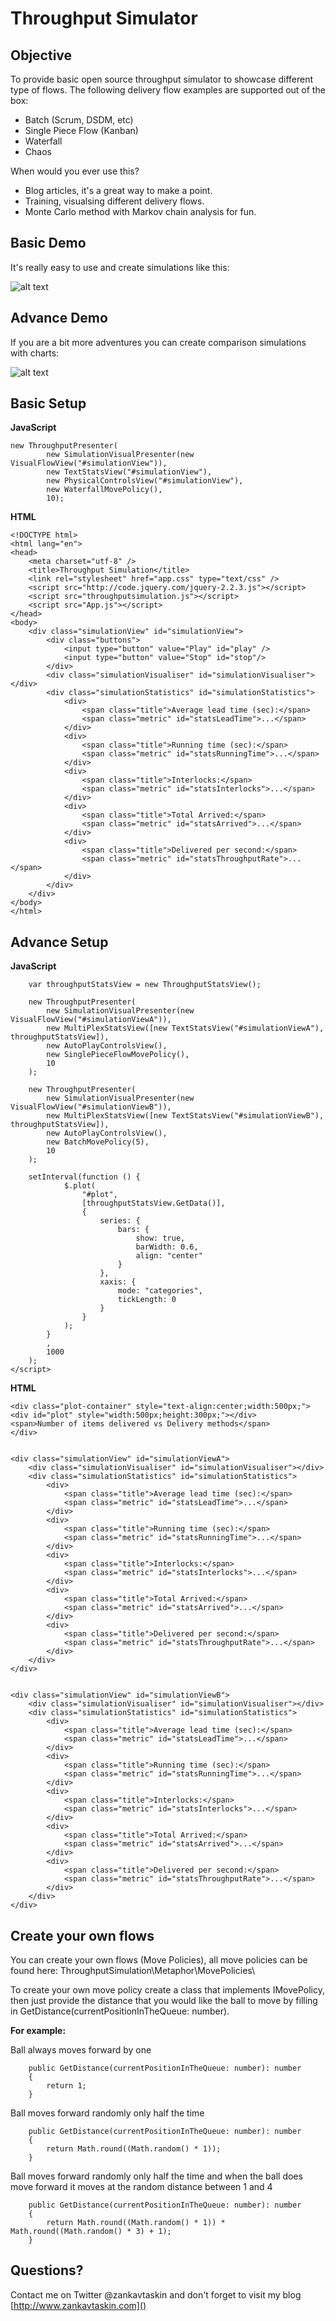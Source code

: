 # Throughput Simulator

## Objective
To provide basic open source throughput simulator to showcase different type of flows.
The following delivery flow examples are supported out of the box:
* Batch (Scrum, DSDM, etc)
* Single Piece Flow (Kanban)
* Waterfall
* Chaos 

When would you ever use this?

* Blog articles, it's a great way to make a point. 
* Training, visualsing different delivery flows.
* Monte Carlo method with Markov chain analysis for fun.

## Basic Demo

It's really easy to use and create simulations like this:

![alt text](https://github.com/zkavtaskin/ThroughputSimulation/blob/master/ReadMeImages/basic_demo.png?raw=true "Throughput Simulator Basic Demo")


## Advance Demo
If you are a bit more adventures you can create comparison simulations with charts:

![alt text](https://github.com/zkavtaskin/ThroughputSimulation/blob/master/ReadMeImages/advance_demo.png?raw=true "Throughput Simulator Advance Demo")

## Basic Setup

**JavaScript**
```
new ThroughputPresenter(
        new SimulationVisualPresenter(new VisualFlowView("#simulationView")),
        new TextStatsView("#simulationView"),
        new PhysicalControlsView("#simulationView"),
        new WaterfallMovePolicy(),
        10);
```

**HTML**
```
<!DOCTYPE html>
<html lang="en">
<head>
    <meta charset="utf-8" />
    <title>Throughput Simulation</title>
    <link rel="stylesheet" href="app.css" type="text/css" />
    <script src="http://code.jquery.com/jquery-2.2.3.js"></script>
    <script src="throughputsimulation.js"></script>
    <script src="App.js"></script>
</head>
<body>
	<div class="simulationView" id="simulationView">
		<div class="buttons">
			<input type="button" value="Play" id="play" />
			<input type="button" value="Stop" id="stop"/>
		</div>
		<div class="simulationVisualiser" id="simulationVisualiser"></div>
		<div class="simulationStatistics" id="simulationStatistics">
			<div>
				<span class="title">Average lead time (sec):</span>
				<span class="metric" id="statsLeadTime">...</span>
			</div>
			<div>
				<span class="title">Running time (sec):</span>
				<span class="metric" id="statsRunningTime">...</span>
			</div>
			<div>
				<span class="title">Interlocks:</span>
				<span class="metric" id="statsInterlocks">...</span>
			</div>
			<div>
				<span class="title">Total Arrived:</span>
				<span class="metric" id="statsArrived">...</span>
			</div>
			<div>
				<span class="title">Delivered per second:</span>
				<span class="metric" id="statsThroughputRate">...</span>
			</div>
		</div>
	</div>
</body>
</html>
```

## Advance Setup

**JavaScript**
```
    var throughputStatsView = new ThroughputStatsView();

    new ThroughputPresenter(
        new SimulationVisualPresenter(new VisualFlowView("#simulationViewA")),
        new MultiPlexStatsView([new TextStatsView("#simulationViewA"), throughputStatsView]),
        new AutoPlayControlsView(),
        new SinglePieceFlowMovePolicy(),
        10
    );

    new ThroughputPresenter(
        new SimulationVisualPresenter(new VisualFlowView("#simulationViewB")),
        new MultiPlexStatsView([new TextStatsView("#simulationViewB"), throughputStatsView]),
        new AutoPlayControlsView(),
        new BatchMovePolicy(5),
        10
    );

    setInterval(function () {
            $.plot(
                "#plot", 
                [throughputStatsView.GetData()], 
                {
                    series: {
                        bars: {
                            show: true,
                            barWidth: 0.6,
                            align: "center"
                        }
                    },
                    xaxis: {
                        mode: "categories",
                        tickLength: 0
                    }
                }
            );
        }
        ,
        1000
    );
</script>
```

**HTML**
```
<div class="plot-container" style="text-align:center;width:500px;">
<div id="plot" style="width:500px;height:300px;"></div>
<span>Number of items delivered vs Delivery methods</span>
</div>


<div class="simulationView" id="simulationViewA">
    <div class="simulationVisualiser" id="simulationVisualiser"></div>
    <div class="simulationStatistics" id="simulationStatistics">
        <div>
            <span class="title">Average lead time (sec):</span>
            <span class="metric" id="statsLeadTime">...</span>
        </div>
        <div>
            <span class="title">Running time (sec):</span>
            <span class="metric" id="statsRunningTime">...</span>
        </div>
        <div>
            <span class="title">Interlocks:</span>
            <span class="metric" id="statsInterlocks">...</span>
        </div>
        <div>
            <span class="title">Total Arrived:</span>
            <span class="metric" id="statsArrived">...</span>
        </div>
        <div>
            <span class="title">Delivered per second:</span>
            <span class="metric" id="statsThroughputRate">...</span>
        </div>
    </div>
</div>


<div class="simulationView" id="simulationViewB">
    <div class="simulationVisualiser" id="simulationVisualiser"></div>
    <div class="simulationStatistics" id="simulationStatistics">
        <div>
            <span class="title">Average lead time (sec):</span>
            <span class="metric" id="statsLeadTime">...</span>
        </div>
        <div>
            <span class="title">Running time (sec):</span>
            <span class="metric" id="statsRunningTime">...</span>
        </div>
        <div>
            <span class="title">Interlocks:</span>
            <span class="metric" id="statsInterlocks">...</span>
        </div>
        <div>
            <span class="title">Total Arrived:</span>
            <span class="metric" id="statsArrived">...</span>
        </div>
        <div>
            <span class="title">Delivered per second:</span>
            <span class="metric" id="statsThroughputRate">...</span>
        </div>
    </div>
</div>
```


## Create your own flows
You can create your own flows (Move Policies), all move policies can be found here:
ThroughputSimulation\Metaphor\MovePolicies\

To create your own move policy create a class that implements IMovePolicy, then just provide the distance 
that you would like the ball to move by filling in GetDistance(currentPositionInTheQueue: number).

**For example:**

Ball always moves forward by one
```
    public GetDistance(currentPositionInTheQueue: number): number
    {
        return 1;
    }
```

Ball moves forward randomly only half the time
```
    public GetDistance(currentPositionInTheQueue: number): number
    {
        return Math.round((Math.random() * 1));
    }
```

Ball moves forward randomly only half the time and 
when the ball does move forward it moves at the random distance between 1 and 4
```
    public GetDistance(currentPositionInTheQueue: number): number
    {
        return Math.round((Math.random() * 1)) * Math.round((Math.random() * 3) + 1);
    }
```

## Questions?
Contact me on Twitter @zankavtaskin and don't forget to visit my blog [http://www.zankavtaskin.com]()
